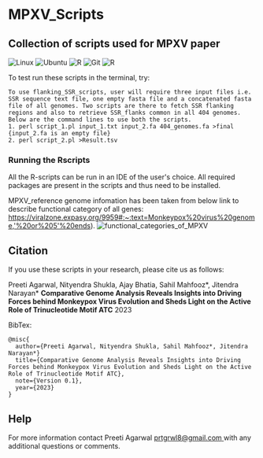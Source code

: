 # MPXV_Scripts

## Collection of scripts used for MPXV paper

![Linux](https://img.shields.io/badge/Linux-C51A4A?style=for-the-badge&logo=linux&logoColor=black)
![Ubuntu](https://img.shields.io/badge/Ubuntu-E95420?style=for-the-badge&logo=ubuntu&logoColor=white)
![R](https://img.shields.io/badge/R-Language-%23276DC3.svg?style=for-the-badge&logo=r&logoColor=white)
![Git](https://img.shields.io/badge/git-%23F05033.svg?style=for-the-badge&logo=git&logoColor=white)
![R](https://img.shields.io/badge/Be-Safe-E5320?style=for-the-badge&logo=love&logoColor=white)
  
To test run these scripts in the terminal, try:

```
To use flanking_SSR_scripts, user will require three input files i.e. SSR sequence text file, one empty fasta file and a concatenated fasta file of all genomes. Two scripts are there to fetch SSR flanking regions and also to retrieve SSR_flanks common in all 404 genomes. Below are the command lines to use both the scripts.
1. perl script_1.pl input_1.txt input_2.fa 404_genomes.fa >final   {input_2.fa is an empty file}
2. perl script_2.pl >Result.tsv
```

### Running the Rscripts
All the R-scripts can be run in an IDE of the user's choice. All required packages are present in the scripts and thus need to be installed. 

MPXV_reference genome infomation has been taken from below link to describe functional category of all genes:
https://viralzone.expasy.org/9959#:~:text=Monkeypox%20virus%20genome,'%20or%205'%20ends). 
![functional_categories_of_MPXV](https://github.com/PRTGRWL/MPXV_Scripts/assets/85573898/0ebe6c37-f2d8-4da9-9651-e4764ed900f5)


## Citation

If you use these scripts in your research, please cite us as follows:

  Preeti Agarwal, Nityendra Shukla, Ajay Bhatia, Sahil Mahfooz*, Jitendra Narayan* **Comparative Genome Analysis Reveals Insights into Driving Forces behind Monkeypox Virus Evolution and Sheds Light on the Active Role of Trinucleotide Motif ATC** 2023

BibTex:

```
@misc{
  author={Preeti Agarwal, Nityendra Shukla, Sahil Mahfooz*, Jitendra Narayan*}
  title={Comparative Genome Analysis Reveals Insights into Driving Forces behind Monkeypox Virus Evolution and Sheds Light on the Active Role of Trinucleotide Motif ATC},
  note={Version 0.1},
  year={2023}
}
```

## Help
For more information contact Preeti Agarwal [prtgrwl8@gmail.com ](mailto:prtgrwl8@gmail.com ) with any additional questions or comments.

